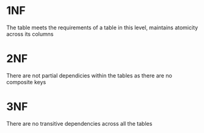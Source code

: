 # 1NF
The table meets the requirements of a table in this level, maintains atomicity across its columns

# 2NF
There are not partial dependicies within the tables as there are no composite keys

# 3NF
There are no transitive dependencies across all the tables